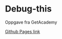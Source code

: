 # Debug-this
Oppgave fra GetAcademy

[Github Pages link](https://tobiasrefsholt.github.io/Debug-this/)
